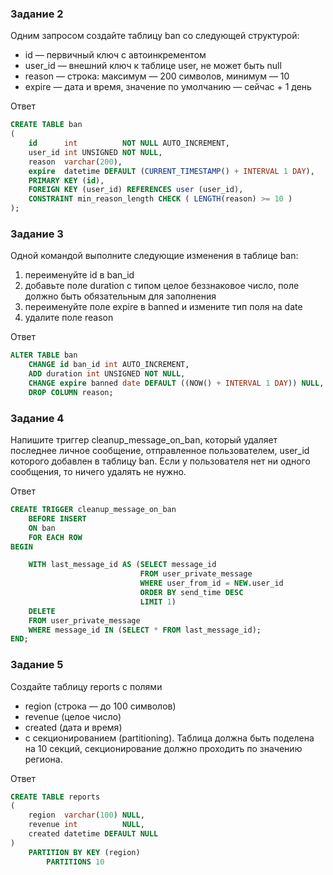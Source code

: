 ### Задание 2

Одним запросом создайте таблицу ban со следующей структурой:

* id — первичный ключ с автоинкрементом
* user_id — внешний ключ к таблице user, не может быть null
* reason — строка: максимум — 200 символов, минимум — 10
* expire — дата и время, значение по умолчанию — сейчас + 1 день

Ответ

```sql
CREATE TABLE ban
(
    id      int          NOT NULL AUTO_INCREMENT,
    user_id int UNSIGNED NOT NULL,
    reason  varchar(200),
    expire  datetime DEFAULT (CURRENT_TIMESTAMP() + INTERVAL 1 DAY),
    PRIMARY KEY (id),
    FOREIGN KEY (user_id) REFERENCES user (user_id),
    CONSTRAINT min_reason_length CHECK ( LENGTH(reason) >= 10 )
);
```

### Задание 3

Одной командой выполните следующие изменения в таблице ban:

1. переименуйте id в ban_id
2. добавьте поле duration с типом целое беззнаковое число, поле должно быть обязательным для заполнения
3. переименуйте поле expire в banned и измените тип поля на date
4. удалите поле reason

Ответ

```sql
ALTER TABLE ban
    CHANGE id ban_id int AUTO_INCREMENT,
    ADD duration int UNSIGNED NOT NULL,
    CHANGE expire banned date DEFAULT ((NOW() + INTERVAL 1 DAY)) NULL,
    DROP COLUMN reason;
```

### Задание 4

Напишите триггер cleanup_message_on_ban, который удаляет последнее личное сообщение,
отправленное пользователем, user_id которого добавлен в таблицу ban.
Если у пользователя нет ни одного сообщения, то ничего удалять не нужно.

Ответ

```sql
CREATE TRIGGER cleanup_message_on_ban
    BEFORE INSERT
    ON ban
    FOR EACH ROW
BEGIN

    WITH last_message_id AS (SELECT message_id
                             FROM user_private_message
                             WHERE user_from_id = NEW.user_id
                             ORDER BY send_time DESC
                             LIMIT 1)
    DELETE
    FROM user_private_message
    WHERE message_id IN (SELECT * FROM last_message_id);
END;
```

### Задание 5

Создайте таблицу reports с полями

* region (строка — до 100 символов)
* revenue (целое число)
* created (дата и время)
* с секционированием (partitioning). Таблица должна быть поделена на 10 секций, секционирование должно проходить по
  значению региона.

Ответ

```sql
CREATE TABLE reports
(
    region  varchar(100) NULL,
    revenue int          NULL,
    created datetime DEFAULT NULL
)
    PARTITION BY KEY (region)
        PARTITIONS 10
```
